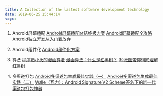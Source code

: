 ```yaml
---
title: A Collection of the lastest software development technology
date: 2019-06-25 15:44:14
tags:
---
```


1. Android屏幕适配
[Android屏幕适配总结终极方案](https://www.jianshu.com/p/c772cf49469a)
[Android屏幕适配全攻略](https://www.jianshu.com/p/759375113de9)
[Android独立开发从入门到放弃](https://www.jianshu.com/p/8f0df064e442)

2. Android组件化
[Android组件化方案](https://blog.csdn.net/guiying712/article/details/55213884)

3. 算法
[程序员小灰的漫画算法](https://blog.csdn.net/hnzwx888/article/details/82799509)
[漫画算法：什么是红黑树？](https://blog.csdn.net/p5deyt322jacs/article/details/78433942)
[30张图带你彻底理解红黑树](https://www.jianshu.com/p/e136ec79235c)

4. 多渠道打包
[Android多渠道包生成最佳实践（一）](https://www.jianshu.com/p/1b45fe3db67e)
[Android多渠道包生成最佳实践（二）](https://www.jianshu.com/p/3ba40dd91118)
[Walle（瓦力）：Android Signature V2 Scheme签名下的新一代渠道包打包神器](https://github.com/Meituan-Dianping/walle)

